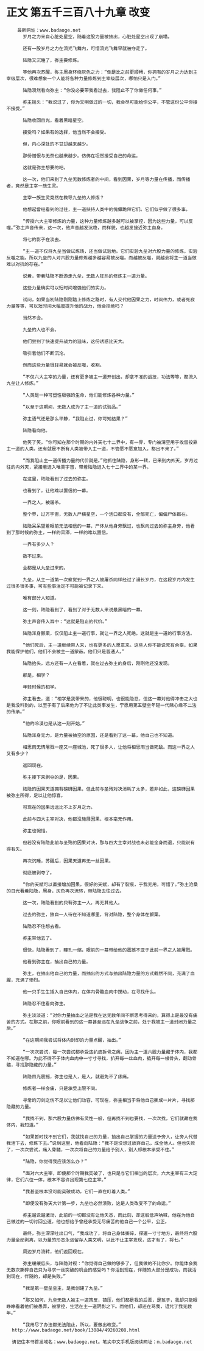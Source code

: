 # 正文 第五千三百八十九章 改变
        最新网址：www.badaoge.net
          岁月之力来自心脏处星空，随着这股力量被抽出，心脏处星空出现了崩塌。
      
          还有一股岁月之力在流光飞舞内，可惜流光飞舞早就被夺走了。
      
          陆隐又沉睡了，弥主要修炼。
      
          等他再次苏醒，弥主周身环绕灰色之力：“倒是比之前更顺畅，你拥有的岁月之力达到主宰级层次，很难想象一个人能将各种力量修炼到主宰级层次，哪怕只是入门。”
      
          陆隐漠然看向弥主：“你没必要带我看过去，我阻止不了你做任何事。”
      
          弥主摇头：“我说过了，你为文明做过的一切，我会尽可能给你公平，不管这份公平你接不接受。”
      
          陆隐收回目光，看着黑暗星空。
      
          接受吗？如果有的选择，他当然不会接受。
      
          但，内心深处的不甘却越来越少。
      
          那份憎恨与无奈也越来越少。仿佛在坦然接受自己的命运。
      
          这就是弥主想要的吧。
      
          这一次，他们来到了九垒无数修炼者的中间，看到因果，岁月等力量在传播，而传播者，竟然是主宰一族生灵。
      
          主宰一族生灵竟然在教导九垒的人修炼？
      
          他想起曾经看到的过往，主一道扶持人类中的傀儡跪拜它们。它们似乎做了很多事。
      
          “传授六大主宰修炼的力量，这种力量修炼越多越可以被掌控，因为这些力量，可以反噬。”弥主声音传来，这一次，他声音越发沉稳，而样貌，也越发接近弥主自身。
      
          将七的影子在淡去。
      
          “主一道不仅将九垒当做试炼场，还当做试验地。它们实验九垒对六股力量的修炼，实验反噬之能。所以九垒的人对六股力量修炼越多越容易被反噬。而越被反噬，就越会将主一道当做难以对抗的存在。”
      
          说着，带着陆隐不断游走九垒，无数人狂热的修炼主一道力量。
      
          这些力量确实可以短时间增强他们的实力。
      
          试问，如果当初陆隐刚刚踏上修炼之路时，有人交代他因果之力，时间伟力，或者死寂力量等等，可以短时间大幅度提升他的战力，他会拒绝吗？
      
          当然不会。
      
          九垒的人也不会。
      
          他们尝到了快速提升战力的滋味，这份诱惑比天大。
      
          吸引着他们不断沉沦。
      
          然而这些力量很轻易就会被反噬，收割。
      
          “不仅六大主宰的力量，还有更多被主一道开创出，却拿不准的战技，功法等等，都流入九垒让人修炼。”
      
          “人类是一种可塑性极强的生命，他们能修炼各种力量。”
      
          “以至于这期间，无数人成为了主一道的试验品。”
      
          弥主语气还是那么平静，“我阻止过，你可知结果？”
      
          陆隐看向他。
      
          他笑了笑，“你可知在那个时期的内外天七十二界中，有一界，专门被清空用于收留投靠主一道的人类。还有就是不断有人类被带入主一道，不管愿不愿意加入，都出不来了。”
      
          “而我阻止主一道传播力量的代价就是。”他抓住陆隐，身形一转，已来到内外天，岁月过往的内外天，紧接着进入唯美宇宙，带着陆隐进入七十二界中的某一界。
      
          在这里，陆隐看到了过去的弥主。
      
          也看到了，让他难以置信的一幕。
      
          一界之人，被屠杀。
      
          整个界，过万宇宙，无数人尸横星空，一个活口都没有，全部死亡，偏偏尸体都在。
      
          陆隐呆呆望着眼前无法相信的一幕，尸体从他身旁飘过，也飘向过去的弥主身旁，他看到了那时候的弥主，一样的呆滞，一样的难以置信。
      
          一界有多少人？
      
          数不过来。
      
          全都是从九垒过来的。
      
          九垒，从主一道第一次察觉到一界之人被屠杀同样经过了漫长岁月，在这段岁月内发生过很多很多事，可有些事注定不可能被记录下来。
      
          唯有部分人知道。
      
          这一刻，陆隐看到了，看到了对于无数人来说最黑暗的一幕。
      
          弥主声音传入耳中：“这就是阻止的代价。”
      
          陆隐浑身颤栗，仅仅阻止主一道行事，就让一界之人死绝。这就是主一道的行事方法。
      
          “他们死后，主一道继续带人来，也有更多的人愿意来。这些人你不能说死有余辜，如果我能保护他们，他们不会被主一道蒙蔽。他们只是普通人。”
      
          陆隐抬头，远方还有一人在看着，就在过去弥主的身后，刚刚他还没发现。
      
          那是，相学？
      
          年轻时候的相学。
      
          弥主看去，道：“相学是我带来的，他很聪明，也很能隐忍，但这一幕对他得冲击之大也是我没料到的，以至于有了后来他为了不让此类事发生，宁愿用第五壁垒年轻一代赌心缘不二法的传承。”
      
          “他的冷漠也是从这一刻开始。”
      
          陆隐浑身无力，是力量被抽空的原因，还是看到了这一幕，他自己也不知道。
      
          相思雨无情屠戮一座又一座城池，死了很多人，让他将相思雨当做死敌。而这一界之人又有多少？
      
          返回现在。
      
          弥主接下来剥夺的是，因果。
      
          陆隐的因果天道拥有磅礴因果，但此前与圣殇对决消耗了太多，若非如此，这磅礴因果被弥主所得，足以让他惊喜。
      
          可现在的因果远远比不上岁月之力。
      
          此前与四大主宰对决，他都没施展因果，根本毫无作用。
      
          弥主也惋惜。
      
          但若没有陆隐此前与圣殇的因果对决，那与四大主宰对战也未必能全身而退，只能说有得有失。
      
          再次沉睡，苏醒后，因果天道再无一丝因果。
      
          彻底被剥夺了。
      
          “你的天赋可以直接增加因果，很好的天赋，却有了裂痕，于我无用，可惜了。”弥主沧桑的目光看着陆隐，周身，灰色再次流转，带陆隐去往过去。
      
          这一次，陆隐看到的只有弥主一人，再无其他人。
      
          过去的弥主，独自一人待在不知道哪里，背对陆隐，整个身体在颤栗。
      
          陆隐忍不住想去看。
      
          弥主带他去了。
      
          很快，陆隐看到了，瞳孔一缩，眼前的一幕带给他的震撼不亚于此前一界之人被屠戮。
      
          他看到弥主在，抽出自己的力量。
      
          弥主，在抽出他自己的力量，而抽出的方式与抽出陆隐力量的方式截然不同，充满了血腥，充满了惨烈。
      
          他一只手生生插入自己体内，在体内骨骼血肉中搅动，在寻找什么。
      
          陆隐忍不住看向弥主。
      
          弥主淡淡道：“对你力量抽出之法是我在这无数年间不断思考得来的，算得上是最没有痛苦的方式。在那之前，你眼前看到的这一幕甚至远在九垒战争之前，处于我被主一道封闭力量之后。”
      
          “在这期间我尝试将体内封印的力量点醒，抽出。”
      
          “一次次尝试，每一次尝试都承受这扒皮拆骨之痛，因为主一道六股力量藏于体内，我都不知道在哪。为此不得不于体内血肉中一寸寸寻找，扒开每一丝血肉，撬开每一根骨头，翻动骨髓，寻找那隐藏的力量。”
      
          陆隐目光震撼，弥主也是人，是人，就避免不了疼痛。
      
          修炼者一样会痛，只是承受上限不同。
      
          寻常的刀剑之伤不足以让他们动容，可现在，弥主相当于将他自己撕成一片片，寻找那隐藏的力量。
      
          “我找不到，那六股力量仿佛有灵性一般，但再找不到也要找，一次次找，它们就藏在我体内，我知道。”
      
          “如果暂时找不到它们，我就找自己的力量，抽出自己掌握的力量送予旁人，让旁人代替我活下去，修炼下去。”说到这里，他看向陆隐：“我不是没想过放弃自己，成全他人。但也失败了，一次次尝试，痛入骨髓，一次次将自己的力量给予别人，别人却根本承受不住。”
      
          “陆隐，你觉得我应该怎么办？”
      
          “面对六大主宰，即便那个时期我突破了，也只是与它们相当的层次，六大主宰有三大定律，它们六位一体，根本不容许出现第七位主宰。”
      
          “我甚至根本没可能突破成功，它们一直在盯着人类。”
      
          “即便没有弥天大计第一步，九垒也必然溃败，这是人类改变不了的命运。”
      
          弥主越说越激动，此前的一切都没有让他失态，而此刻，却这般低声呐喊，他在为他自己做过的一切讨回公道，他也想给予曾经承受无尽痛苦的他自己一个公平，公正。
      
          最终，弥主深深吐出口气，“我成功了，将自己身体撕碎，探遍一寸寸地方，最终将六股力量全部剥离，以力量的形态永远留存人类文明，以此不让主宰发现，这才有了，将七。”
      
          周边岁月流转，他们返回现在。
      
          弥主缓缓低头，与陆隐对视：“你觉得自己做的够多了，但我做的不比你少。你能体会我无数次撕碎自己只为寻求一丝突破的机会的感受吗？你活到现在，伴随的大部分是成功，而我活到现在，伴随的，却是失败。”
      
          “我是第一壁垒垒主，是我创建了九垒。”
      
          “那又如何，九垒无数人被主一道策反，镇压，他们都是我的后辈，是孩子，我却只能眼睁睁看着他们被愚弄，被掌控，生活在主一道阴影之下。而他们，却还在骂我，诅咒了我无数年。”
      
          “我用尽了办法都无法阻止，所以，要做出改变。”
      http://www.badaoge.net/book/13084/49260208.html
      
      请记住本书首发域名：www.badaoge.net。笔尖中文手机版阅读网址：m.badaoge.net